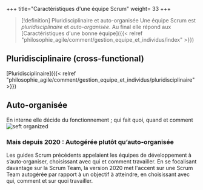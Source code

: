 +++
title="Caractéristiques d'une équipe Scrum"
weight= 33
+++

> [!definition] Pluridisciplinaire et auto-organisée
> Une équipe Scrum est *pluridisciplinaire* et *auto-organisée*. Au final elle répond aux [Caractéristiques d'une bonne équipe]({{< relref "philosophie_agile/comment/gestion_equipe_et_individus/index" >}})

## Pluridisciplinaire (cross-functional)

[Pluridisciplinaire]({{< relref "philosophie_agile/comment/gestion_equipe_et_individus/pluridisciplinaire" >}})

## Auto-organisée
En interne elle décide du fonctionnement ; qui fait quoi, quand et comment
 ![seft organized](self_organized.png)


### Mais depuis 2020 : Autogérée plutôt qu’auto‐organisée
Les guides Scrum précédents appelaient les équipes de développement à s’auto‐organiser, choisissant
avec qui et comment travailler. En se focalisant davantage sur la Scrum Team, la version 2020 met l'accent
sur une Scrum Team autogérée par rapport à un objectif à atteindre, en choisissant avec qui, comment et
sur quoi travailler.


